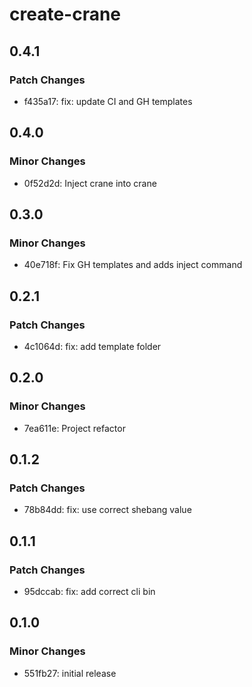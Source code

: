# create-crane

## 0.4.1

### Patch Changes

- f435a17: fix: update CI and GH templates

## 0.4.0

### Minor Changes

- 0f52d2d: Inject crane into crane

## 0.3.0

### Minor Changes

- 40e718f: Fix GH templates and adds inject command

## 0.2.1

### Patch Changes

- 4c1064d: fix: add template folder

## 0.2.0

### Minor Changes

- 7ea611e: Project refactor

## 0.1.2

### Patch Changes

- 78b84dd: fix: use correct shebang value

## 0.1.1

### Patch Changes

- 95dccab: fix: add correct cli bin

## 0.1.0

### Minor Changes

- 551fb27: initial release
